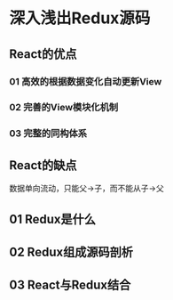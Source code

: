 # 深入浅出Redux源码

## React的优点
### 01 高效的根据数据变化自动更新View
### 02 完善的View模块化机制
### 03 完整的同构体系

## React的缺点

数据单向流动，只能父->子，而不能从子->父


## 01 Redux是什么

## 02 Redux组成源码剖析

## 03 React与Redux结合

